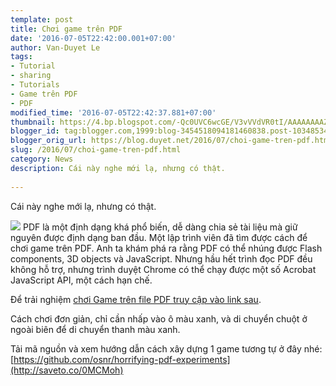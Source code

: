 ```yaml
---
template: post
title: Chơi game trên PDF
date: '2016-07-05T22:42:00.001+07:00'
author: Van-Duyet Le
tags:
- Tutorial
- sharing
- Tutorials
- Game trên PDF
- PDF
modified_time: '2016-07-05T22:42:37.881+07:00'
thumbnail: https://4.bp.blogspot.com/-Qc0UVC6wcGE/V3vVVdVR0tI/AAAAAAAAZLg/xGTOIwQY4RM11dliMo5bGa4kvMiOxw4twCK4B/s1600/game-pdf-duyetdev.png
blogger_id: tag:blogger.com,1999:blog-3454518094181460838.post-1034853409040435017
blogger_orig_url: https://blog.duyet.net/2016/07/choi-game-tren-pdf.html
slug: /2016/07/choi-game-tren-pdf.html
category: News
description: Cái này nghe mới lạ, nhưng có thật.
 
---
```


Cái này nghe mới lạ, nhưng có thật.

[![](https://4.bp.blogspot.com/-Qc0UVC6wcGE/V3vVVdVR0tI/AAAAAAAAZLg/xGTOIwQY4RM11dliMo5bGa4kvMiOxw4twCK4B/s400/game-pdf-duyetdev.png)](https://blog.duyet.net/2016/07/choi-game-tren-pdf.html)
PDF là một định dạng khá phổ biến, dễ dàng chia sẻ tài liệu mà giữ nguyên được định dạng ban đầu. Một lập trình viên đã tìm được cách để chơi game trên PDF. Anh ta khám phá ra rằng PDF có thể nhúng được Flash components, 3D objects và JavaScript. Nhưng hầu hết trình đọc PDF đều không hỗ trợ, nhưng trình duyệt Chrome có thể chạy được một số Acrobat JavaScript API, một cách hạn chế.

Để trải nghiệm [chơi Game trên file PDF truy cập vào link sau](http://saveto.co/u569qM).

Cách chơi đơn giản, chỉ cần nhấp vào ô màu xanh, và di chuyển chuột ở ngoài biên để di chuyển thanh màu xanh.

Tải mã nguồn và xem hướng dẫn cách xây dựng 1 game tương tự ở đây nhé: [https://github.com/osnr/horrifying-pdf-experiments](http://saveto.co/0MCMoh)
